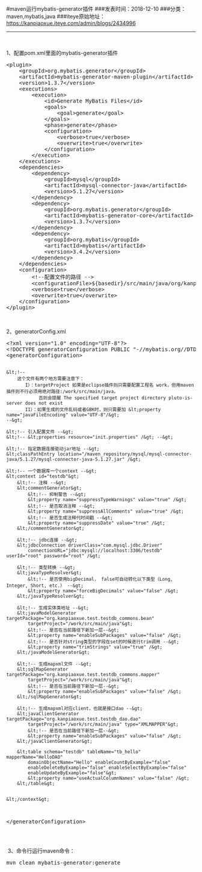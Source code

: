 #maven运行mybatis-generator插件
###发表时间：2018-12-10
###分类：maven,mybatis,java
###iteye原始地址：<a href="https://kanpiaoxue.iteye.com/admin/blogs/2434996" target="_blank">https://kanpiaoxue.iteye.com/admin/blogs/2434996</a>

---

<div class="iteye-blog-content-contain" style="font-size: 14px;"> 
 <p>&nbsp;</p> 
 <p>1、配置pom.xml里面的mybatis-generator插件</p> 
 <pre name="code" class="java">&lt;plugin&gt;
    &lt;groupId&gt;org.mybatis.generator&lt;/groupId&gt;
    &lt;artifactId&gt;mybatis-generator-maven-plugin&lt;/artifactId&gt;
    &lt;version&gt;1.3.7&lt;/version&gt;
    &lt;executions&gt;
        &lt;execution&gt;
            &lt;id&gt;Generate MyBatis Files&lt;/id&gt;
            &lt;goals&gt;
                &lt;goal&gt;generate&lt;/goal&gt;
            &lt;/goals&gt;
            &lt;phase&gt;generate&lt;/phase&gt;
            &lt;configuration&gt;
                &lt;verbose&gt;true&lt;/verbose&gt;
                &lt;overwrite&gt;true&lt;/overwrite&gt;
            &lt;/configuration&gt;
        &lt;/execution&gt;
    &lt;/executions&gt;
    &lt;dependencies&gt;
        &lt;dependency&gt;
            &lt;groupId&gt;mysql&lt;/groupId&gt;
            &lt;artifactId&gt;mysql-connector-java&lt;/artifactId&gt;
            &lt;version&gt;5.1.27&lt;/version&gt;
        &lt;/dependency&gt;
        &lt;dependency&gt;
            &lt;groupId&gt;org.mybatis.generator&lt;/groupId&gt;
            &lt;artifactId&gt;mybatis-generator-core&lt;/artifactId&gt;
            &lt;version&gt;1.3.7&lt;/version&gt;
        &lt;/dependency&gt;
        &lt;dependency&gt;
            &lt;groupId&gt;org.mybatis&lt;/groupId&gt;
            &lt;artifactId&gt;mybatis&lt;/artifactId&gt;
            &lt;version&gt;3.4.2&lt;/version&gt;
        &lt;/dependency&gt;
    &lt;/dependencies&gt;
    &lt;configuration&gt;
        &lt;!--配置文件的路径 --&gt;
        &lt;configurationFile&gt;${basedir}/src/main/java/org/kanpiaoxue/testproject/mybatis/generatorConfig.xml&lt;/configurationFile&gt;
        &lt;verbose&gt;true&lt;/verbose&gt;
        &lt;overwrite&gt;true&lt;/overwrite&gt;
    &lt;/configuration&gt;
&lt;/plugin&gt; </pre> 
 <p>&nbsp;</p> 
 <p>2、generatorConfig.xml</p> 
 <pre name="code" class="java">&lt;?xml version="1.0" encoding="UTF-8"?&gt;
&lt;!DOCTYPE generatorConfiguration PUBLIC "-//mybatis.org//DTD MyBatis Generator Configuration 1.0//EN" "http://mybatis.org/dtd/mybatis-generator-config_1_0.dtd"&gt;
&lt;generatorConfiguration&gt;

    &lt;!-- 
        这个文件有两个地方需要注意下：
           I）：targetProject 如果是eclipse插件则只需要配置工程名 work，但用maven插件则不行必须用绝对路径:/work/src/main/java，
                否则会提醒 The specified target project directory pluto-is-server does not exist
           II）：如果生成的文件乱码或者GBK时，则只需要加 &lt;property name="javaFileEncoding" value="UTF-8"/&gt; 
    --&gt;

    &lt;!-- 引入配置文件 --&gt;
    &lt;!-- &lt;properties resource="init.properties" /&gt; --&gt;

    &lt;!-- 指定数据连接驱动jar地址 --&gt;
    &lt;classPathEntry location="/maven_repository/mysql/mysql-connector-java/5.1.27/mysql-connector-java-5.1.27.jar" /&gt;

    &lt;!-- 一个数据库一个context --&gt;
    &lt;context id="testdb"&gt;
        &lt;!-- 注释 --&gt;
        &lt;commentGenerator&gt;
            &lt;!-- 抑制警告 --&gt;
            &lt;property name="suppressTypeWarnings" value="true" /&gt;
            &lt;!-- 是否取消注释 --&gt;
            &lt;property name="suppressAllComments" value="true" /&gt;
            &lt;!-- 是否生成注释代时间戳 --&gt;
            &lt;property name="suppressDate" value="true" /&gt;
        &lt;/commentGenerator&gt;

        &lt;!-- jdbc连接 --&gt;
        &lt;jdbcConnection driverClass="com.mysql.jdbc.Driver"
            connectionURL="jdbc:mysql://localhost:3306/testdb" userId="root" password="root" /&gt;

        &lt;!-- 类型转换 --&gt;
        &lt;javaTypeResolver&gt;
            &lt;!-- 是否使用bigDecimal， false可自动转化以下类型（Long, Integer, Short, etc.） --&gt;
            &lt;property name="forceBigDecimals" value="false" /&gt;
        &lt;/javaTypeResolver&gt;

        &lt;!-- 生成实体类地址 --&gt;
        &lt;javaModelGenerator targetPackage="org.kanpiaoxue.test.testdb_commons.bean"
            targetProject="/work/src/main/java"&gt;
            &lt;!-- 是否在当前路径下新加一层--&gt;
            &lt;property name="enableSubPackages" value="false" /&gt;
            &lt;!-- 是否针对string类型的字段在set的时候进行trim调用 --&gt;
            &lt;property name="trimStrings" value="true" /&gt;
        &lt;/javaModelGenerator&gt;

        &lt;!-- 生成mapxml文件 --&gt;
        &lt;sqlMapGenerator targetPackage="org.kanpiaoxue.test.testdb_commons.mapper"
            targetProject="/work/src/main/java"&gt;
            &lt;!-- 是否在当前路径下新加一层--&gt;
            &lt;property name="enableSubPackages" value="false" /&gt;
        &lt;/sqlMapGenerator&gt;

        &lt;!-- 生成mapxml对应client，也就是接口dao --&gt;
        &lt;javaClientGenerator targetPackage="org.kanpiaoxue.test.testdb_dao.dao"
            targetProject="/work/src/main/java" type="XMLMAPPER"&gt;
            &lt;!-- 是否在当前路径下新加一层--&gt;
            &lt;property name="enableSubPackages" value="false" /&gt;
        &lt;/javaClientGenerator&gt;

        &lt;table schema="testdb" tableName="tb_hello" mapperName="HelloDAO"
            domainObjectName="Hello" enableCountByExample="false"
            enableDeleteByExample="false" enableSelectByExample="false"
            enableUpdateByExample="false"&gt;
            &lt;property name="useActualColumnNames" value="false" /&gt;
        &lt;/table&gt;


    &lt;/context&gt;
&lt;/generatorConfiguration&gt; </pre> 
 <p>&nbsp;</p> 
 <p>&nbsp;3、命令行运行maven命令：</p> 
 <pre name="code" class="java">mvn clean mybatis-generator:generate</pre> 
 <p>&nbsp;</p> 
 <p>&nbsp;</p> 
</div>